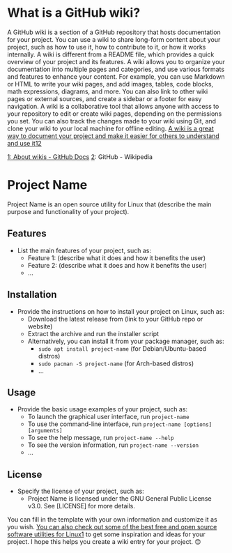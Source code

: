 
# What is a GitHub wiki?

A GitHub wiki is a section of a GitHub repository that hosts documentation for your project. You can use a wiki to share long-form content about your project, such as how to use it, how to contribute to it, or how it works internally. A wiki is different from a README file, which provides a quick overview of your project and its features. A wiki allows you to organize your documentation into multiple pages and categories, and use various formats and features to enhance your content. For example, you can use Markdown or HTML to write your wiki pages, and add images, tables, code blocks, math expressions, diagrams, and more. You can also link to other wiki pages or external sources, and create a sidebar or a footer for easy navigation. A wiki is a collaborative tool that allows anyone with access to your repository to edit or create wiki pages, depending on the permissions you set. You can also track the changes made to your wiki using Git, and clone your wiki to your local machine for offline editing. [A wiki is a great way to document your project and make it easier for others to understand and use it](https://docs.github.com/en/communities/documenting-your-project-with-wikis/about-wikis)[1](https://docs.github.com/en/communities/documenting-your-project-with-wikis/about-wikis)[2](https://en.wikipedia.org/wiki/GitHub)

[](https://docs.github.com/en/communities/documenting-your-project-with-wikis/about-wikis)[1](https://docs.github.com/en/communities/documenting-your-project-with-wikis/about-wikis)[: About wikis - GitHub Docs](https://en.wikipedia.org/wiki/GitHub) [2](https://en.wikipedia.org/wiki/GitHub): GitHub - Wikipedia
# Project Name

Project Name is an open source utility for Linux that (describe the main purpose and functionality of your project).
## Features

- List the main features of your project, such as:
    - Feature 1: (describe what it does and how it benefits the user)
    - Feature 2: (describe what it does and how it benefits the user)
    - …

## Installation

- Provide the instructions on how to install your project on Linux, such as:
    - Download the latest release from (link to your GitHub repo or website)
    - Extract the archive and run the installer script
    - Alternatively, you can install it from your package manager, such as:
        - `sudo apt install project-name` (for Debian/Ubuntu-based distros)
        - `sudo pacman -S project-name` (for Arch-based distros)
        - …

## Usage

- Provide the basic usage examples of your project, such as:
    - To launch the graphical user interface, run `project-name`
    - To use the command-line interface, run `project-name [options] [arguments]`
    - To see the help message, run `project-name --help`
    - To see the version information, run `project-name --version`
    - …

## License

- Specify the license of your project, such as:
    - Project Name is licensed under the GNU General Public License v3.0. See [LICENSE] for more details.

You can fill in the template with your own information and customize it as you wish. [You can also check out some of the best free and open source software utilities for Linux](https://www.linuxlinks.com/best-free-open-source-software-utilities/)[1](https://www.linuxlinks.com/best-free-open-source-software-utilities/) to get some inspiration and ideas for your project. I hope this helps you create a wiki entry for your project. 😊